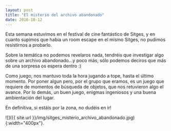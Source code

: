 ```yaml
---
layout: post
title: "El misterio del archivo abandonado"
date: 2016-10-12
---
```


Esta semana estuvimos en el festival de cine fantástico de Sitges, y en cuanto supimos que había un room escape en el mismo Sitges, no pudimos resistirnos a probarlo.

Sobre la temática no podemos revelaros nada, tendréis que investigar algo sobre un archivo abandonado...y poco más, sólo podemos deciros que más de una sorpresa os espera dentro :)

Como juego, nos mantuvo toda la hora jugando a tope, hasta el último momento. Por poner algun pero, por el grupo que eramos, es un juego que requiere de momentos de búsqueda de objetos, que nos retuvieron algo el avance.
Por lo demás, un buen juego, enigmas ingeniosos y una buena ambientación del lugar. 

En definitiva, si estáis por la zona, no dudéis en ir!

![]({{ site.url }}/img/sitges_misterio_archivo_abandonado.jpg){:width="400px"}.